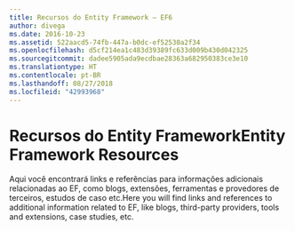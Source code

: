 ```yaml
---
title: Recursos do Entity Framework – EF6
author: divega
ms.date: 2016-10-23
ms.assetid: 522aacd5-74fb-447a-b0dc-ef52530a2f34
ms.openlocfilehash: d5cf214ea1c483d39389fc633d009b430d042325
ms.sourcegitcommit: dadee5905ada9ecdbae28363a682950383ce3e10
ms.translationtype: HT
ms.contentlocale: pt-BR
ms.lasthandoff: 08/27/2018
ms.locfileid: "42993968"
---
```

# <a name="entity-framework-resources"></a><span data-ttu-id="e010f-102">Recursos do Entity Framework</span><span class="sxs-lookup"><span data-stu-id="e010f-102">Entity Framework Resources</span></span>
<span data-ttu-id="e010f-103">Aqui você encontrará links e referências para informações adicionais relacionadas ao EF, como blogs, extensões, ferramentas e provedores de terceiros, estudos de caso etc.</span><span class="sxs-lookup"><span data-stu-id="e010f-103">Here you will find links and references to additional information related to EF, like blogs, third-party providers, tools and extensions, case studies, etc.</span></span>
